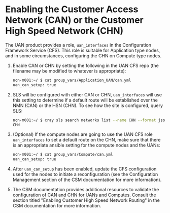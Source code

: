 # Enabling the Customer Access Network (CAN) or the Customer High Speed Network (CHN)

The UAN product provides a role, `uan_interfaces` in the Configuration Framework Service (CFS). This role is suitable for Application type nodes, and in some circumstances, configuring the CHN on Compute type nodes.

1. Enable CAN or CHN by setting the following in the UAN CFS repo (the filename may be modified to whatever is appropriate):

    ```bash
    ncn-m001:~/ $ cat group_vars/Application_UAN/can.yml
    uan_can_setup: true
    ```
    
1. SLS will be configured with either CAN or CHN, `uan_interfaces` will use this setting to determine if a default route will be established over the NMN (CAN) or the HSN (CHN). To see how the site is configured, query SLS:

   ```bash
   ncn-m001:~/ $ cray sls search networks list --name CHN --format json | jq -r '.[] | .Name'
   CHN
   ```

1. (Optional) If the compute nodes are going to use the UAN CFS role `uan_interfaces` to set a default route on the CHN, make sure that there is an appropriate ansible setting for the compute nodes and the UANs:

    ```bash
    ncn-m001:~/ $ cat group_vars/Compute/can.yml
    uan_can_setup: true
    ```

1. After `uan_can_setup` has been enabled, update the CFS configuration used for the nodes to initiate a reconfiguration (see the Configuration Management section of the CSM documentation for more information).

1. The CSM documentation provides additional resources to validate the configuration of CAN and CHN for UANs and Computes. Consult the section titled "Enabling Customer High Speed Network Routing" in the CSM documentation for more information.
